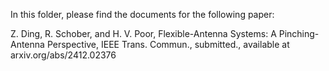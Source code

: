 In this folder, please find the documents for the following paper:

Z. Ding, R. Schober, and H. V. Poor, Flexible-Antenna Systems: A Pinching-Antenna Perspective, IEEE Trans. Commun., submitted., available at arxiv.org/abs/2412.02376
